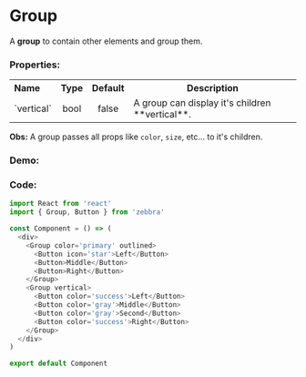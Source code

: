 # Group

A **group** to contain other elements and group them. <br />

### Properties:

<table>
  <tbody>
    <tr>
      <th class='name' align="left">Name</th>
      <th align="center">Type</th>
      <th align="center">Default</th>
      <th>Description</th>
    </tr>
    <tr>
      <td>`vertical`</td>
      <td class='type' align="center">bool</td>
      <td class='default-type' align="center">false</td>
      <td>
        A group can display it's children **vertical**.
      </td>
    </tr>
  </tbody>
</table>

**Obs:** A group passes all props like `color`, `size`, etc... to it's children.

### Demo:

<!-- STORY -->

### Code:

```js
import React from 'react'
import { Group, Button } from 'zebbra'

const Component = () => (
  <div>
    <Group color='primary' outlined>
      <Button icon='star'>Left</Button>
      <Button>Middle</Button>
      <Button>Right</Button>
    </Group>
    <Group vertical>
      <Button color='success'>Left</Button>
      <Button color='gray'>Middle</Button>
      <Button color='gray'>Second</Button>
      <Button color='success'>Right</Button>
    </Group>
  </div>
)

export default Component
```
